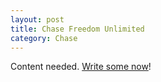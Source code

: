 ```yaml
---
layout: post
title: Chase Freedom Unlimited
category: Chase
---
```


Content needed. [Write some now](https://github.com/nicroth/credit-card-benefits/edit/master/_posts/2017-09-14-chase-freedom-unlimited.md)!